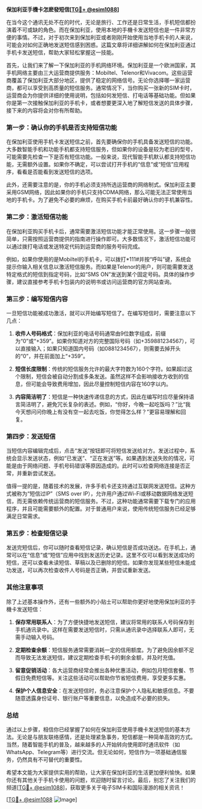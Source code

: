 **保加利亚手機卡怎麽發短信[[TG💪+ @esim1088](https://t.me/s/esim1088)]**

在当今这个通讯无处不在的时代，无论是旅行、工作还是日常生活，手机短信都扮演着不可或缺的角色。而在保加利亚，使用本地的手機卡发送短信也是一件非常方便的事情。不过，对于初次来到保加利亚或者刚刚开始使用当地手机卡的人来说，可能会对如何正确地发送短信感到困惑。这篇文章将详细讲解如何在保加利亚通过手机卡发送短信，帮助大家轻松掌握这一技能。

首先，让我们来了解一下保加利亚的手机网络环境。保加利亚是一个欧洲国家，其手机网络主要由三大运营商提供服务：Mobiltel、Telenor和Vivacom。这些运营商覆盖了保加利亚大部分地区，提供了稳定的网络信号。无论你选择哪一家运营商，都可以享受到高质量的短信服务。通常情况下，当你购买一张新的SIM卡时，运营商会为你提供详细的使用说明，包括如何发短信、打电话等基础功能。但如果你是第一次接触保加利亚的手机卡，或者想要更深入地了解短信发送的具体步骤，接下来的内容将会对你有所帮助。

### **第一步：确认你的手机是否支持短信功能**

在保加利亚使用手机卡发送短信之前，首先要确保你的手机具备发送短信的功能。大多数智能手机和功能手机都支持短信服务，但如果你的设备是较为老旧的型号，可能需要先检查一下是否有短信功能。一般来说，现代智能手机默认都支持短信功能，无需额外设置。如果你不确定，可以尝试打开手机的“信息”或“短信”应用程序，看看是否能看到发送短信的选项。

此外，还需要注意的是，你的手机必须支持所选运营商的网络制式。保加利亚主要采用GSM网络，因此如果你的手机只支持CDMA网络，那么可能无法正常使用当地的手机卡。为了避免不必要的麻烦，在购买手机卡前最好确认你的手机兼容性。

### **第二步：激活短信功能**

在保加利亚购买手机卡后，通常需要激活短信功能才能正常使用。这一步骤一般很简单，只需按照运营商提供的指南进行操作即可。大多数情况下，激活短信功能可以通过拨打电话或发送特定代码到运营商的服务号码完成。

例如，如果你使用的是Mobiltel的手机卡，可以拨打*111#并按“呼叫”键，系统会提示你输入相关信息以激活短信服务。而如果是Telenor的用户，则可能需要发送特定格式的短信到指定号码，比如“SMS ON”发送到某个固定号码。具体的操作步骤，建议直接参考手机卡包装内的说明书或访问运营商的官方网站查询。

### **第三步：编写短信内容**

一旦短信功能被成功激活，就可以开始编写短信了。在编写短信时，需要注意以下几点：

1. **收件人号码格式**：保加利亚的电话号码通常由9位数字组成，前缀为“0”或“+359”。如果你知道对方的完整国际号码（如+359881234567），可以直接输入；如果只知道国内号码（如0881234567），则需要去掉开头的“0”，并在前面加上“+359”。

2. **短信长度限制**：传统的短信服务允许的最大字符数为160个字符。如果超过这个限制，短信会被自动分割成多条发送。虽然这样不会影响接收方收到的信息，但可能会导致费用增加，因此尽量控制短信内容在160字以内。

3. **内容简洁明了**：短信是一种快速传递信息的方式，因此在编写时应尽量保持语言简洁明了，避免冗长复杂的表述。例如，“你好，今晚一起吃饭吗？”比“我今天想问问你晚上有没有空一起去吃饭，你觉得怎么样？”更容易理解和回复。

### **第四步：发送短信**

当短信内容编辑完成后，点击“发送”按钮即可将短信发送给对方。发送过程中，系统会显示发送状态，例如“已发送”、“正在发送”等。如果遇到发送失败的情况，可能是由于网络问题、手机号码错误等原因造成的。此时可以检查网络连接是否正常，并重新尝试发送。

值得一提的是，随着技术的发展，许多手机卡还支持通过互联网发送短信。这种方式被称为“短信过IP”（SMS over IP），允许用户通过Wi-Fi或移动数据网络发送短信，而无需依赖传统运营商的短信服务。不过，这种功能通常需要下载专门的应用程序，并且可能需要额外的配置。对于普通用户来说，使用传统短信服务已经足够满足日常需求。

### **第五步：检查短信记录**

发送完短信后，你可以随时查看短信记录，确认短信是否成功送达。在手机上，通常可以在“信息”或“短信”应用中找到发送历史记录。这里不仅可以看到发送成功的短信，还可以查看未读短信、草稿以及已删除的短信。如果你发现某些短信未能成功发送，可以再次检查收件人号码是否正确，并尝试重新发送。

### **其他注意事项**

除了上述基本操作外，还有一些额外的小贴士可以帮助你更好地使用保加利亚的手機卡发送短信：

1. **保存常用联系人**：为了方便快捷地发送短信，建议将常用的联系人号码保存到手机通讯录中。这样在需要发送短信时，只需从通讯录中选择联系人即可，无需手动输入号码。

2. **定期检查余额**：短信服务通常需要消耗一定的信用额度。为了避免因余额不足而导致无法发送短信，建议定期检查手机卡的剩余金额，并及时充值。

3. **留意促销活动**：各大运营商经常会推出各种优惠活动，例如包月短信套餐、节假日免费短信等。关注这些活动可以帮助你节省短信费用，享受更多实惠。

4. **保护个人信息安全**：在发送短信时，务必注意保护个人隐私和敏感信息。不要随意透露身份证号、银行账户等重要信息，以免造成不必要的损失。

### **总结**

通过以上步骤，相信你已经掌握了如何在保加利亚使用手機卡发送短信的基本方法。无论是与朋友联络感情，还是处理紧急事务，短信都是一种简单高效的方式。当然，随着智能手机的普及，越来越多的人开始转向使用即时通讯软件（如WhatsApp、Telegram等）进行交流。但无论如何，短信作为一项基础通信服务，仍然具有不可替代的重要性。

希望本文能为大家提供实用的帮助，让大家在保加利亚的生活更加便利愉快。如果你还有其他关于手机卡使用的问题，欢迎随时留言讨论。最后，别忘了关注我们的频道[[TG💪+ @esim1088](https://t.me/s/esim1088)]，获取更多关于电子SIM卡和国际漫游的相关资讯！

[[TG💪+ @esim1088](https://t.me/s/esim1088) ![Image](https://i.postimg.cc/4NQfJmqS/Snipaste-2025-05-13-00-14-12.png)]